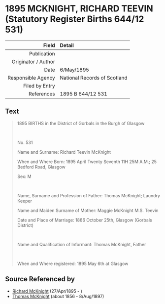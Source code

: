 ﻿---
layout: page
permalink: /sources/s11563536
---

# 1895 MCKNIGHT, RICHARD TEEVIN (Statutory Register Births 644/12 531)

Field | Detail
---:|:---
Publication | 
Originator / Author | 
Date | 6/May/1895
Responsible Agency | National Records of Scotland
Filed by Entry | 
References | 1895 B 644/12 531

## Text

> 1895 BIRTHS in the District of Gorbals in the Burgh of Glasgow
>
> <br/>
>
> No. 531
>
> Name and Surname: Richard Teevin McKnight
>
> When and Where Born: 1895 April Twenty Seventh 11H 25M A.M.; 25 Bedford Road, Glasgow
>
> Sex: M
>
> <br/>
>
> Name, Surname and Profession of Father: Thomas McKnight; Laundry Keeper
>
> Name and Maiden Surname of Mother: Maggie McKnight M.S. Teevin
>
> Date and Place of Marriage: 1886 October 25th, Glasgow (Gorbals District)
>
> <br/>
>
> Name and Qualification of Informant: Thomas McKnight, Father
>
> <br/>
>
> When and Where registered: 1895 May 6th at Glasgow
>

## Source Referenced by

* [Richard McKnight](../people/@33327416@-richard-mcknight-b1895-4-27-d.md) (27/Apr/1895 - )
* [Thomas McKnight](../people/@6387698@-thomas-mcknight-b1856-d1897-8-8.md) (about 1856 - 8/Aug/1897)
